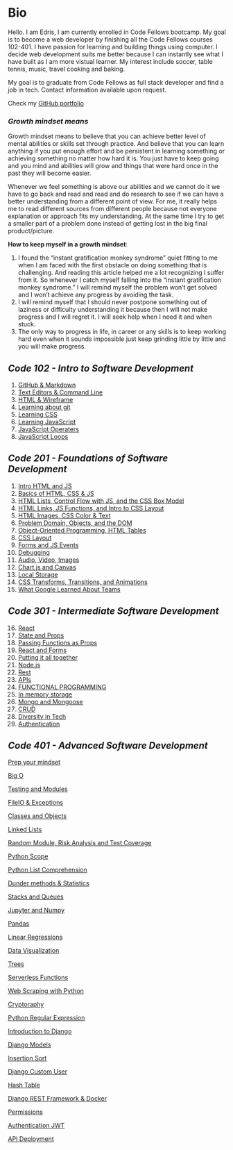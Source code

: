 # Bio

Hello. I am Edris, I am currently enrolled in Code Fellows bootcamp. My goal is to become a web developer by finishing all the Code Fellows courses 102-401. I have passion for learning and building things using computer. I decide web development suits me better because I can instantly see what I have built as I am more vistual learner.
My interest include soccer, table tennis, music, travel cooking and baking.

My goal is to graduate from Code Fellows as full stack developer and find a job in tech.
Contact information available upon request.

Check my [ GitHub portfolio](https://github.com/Fadab2/)

### **_Growth mindset means_**

Growth mindset means to believe that you can achieve better level of mental abilities or skills set through practice. And believe that you can learn anything if you put enough effort and be persistent in learning something or achieving something no matter how hard it is. You just have to keep going and you mind and abilities will grow and things that were hard once in the past they will become easier.

Whenever we feel something is above our abilities and we cannot do it we have to go back and read and read and do research to see if we can have a better understanding from a different point of view. For me, it really helps me to read different sources from different people because not everyone explanation or approach fits my understanding. At the same time I try to get a smaller part of a problem done instead of getting lost in the big final product/picture.

**How to keep myself in a growth mindset**:

1. I found the “instant gratification monkey syndrome” quiet fitting to me when I am faced with the first obstacle on doing something that is challenging. And reading this article helped me a lot recognizing I suffer from it. So whenever I catch myself falling into the “instant gratification monkey syndrome.” I will remind myself the problem won’t get solved and I won’t achieve any progress by avoiding the task.
2. I will remind myself that I should never postpone something out of laziness or difficulty understanding it because then I will not make progress and I will regret it. I will seek help when I need it and when stuck.
3. The only way to progress in life, in career or any skills is to keep working hard even when it sounds impossible just keep grinding little by little and you will make progress.

## **_Code 102 - Intro to Software Development_**

1. [GitHub & Markdown](topics-summary.md)
2. [Text Editors & Command Line](coding-tools.md)
3. [HTML & Wireframe](html-wireframe.md)
4. [Learning about git](reading-git.md)
5. [Learning CSS](learning-css.md)
6. [Learning JavaScript](learning-js.md)
7. [JavaScript Operaters](js-operators.md)
8. [JavaScript Loops](js-loops.md)

## **_Code 201 - Foundations of Software Development_**

1.  [Intro HTML and JS](class-01.md)
2.  [Basics of HTML, CSS & JS](class-02.md)
3.  [HTML Lists, Control Flow with JS, and the CSS Box Model](class-03.md)
4.  [HTML Links, JS Functions, and Intro to CSS Layout](class-04.md)
5.  [HTML Images, CSS Color & Text](class-05.md)
6.  [Problem Domain, Objects, and the DOM](class-06.md)
7.  [Object-Oriented Programming, HTML Tables](class-07.md)
8.  [CSS Layout](class-08.md)
9.  [Forms and JS Events](class-09.md)
10. [Debugging](class-10.md)
11. [Audio, Video, Images](class-11.md)
12. [Chart.js and Canvas](class-12.md)
13. [Local Storage](class-13.md)
14. [ CSS Transforms, Transitions, and Animations](class-14.md)
15. [What Google Learned About Teams](class-14b.md)

## **_Code 301 - Intermediate Software Development_**

16. [React](react.md)
17. [State and Props](stateAndProps.md)
18. [Passing Functions as Props](PassingFunctionsAsProps.md)
19. [React and Forms](reactAnForms.md)
20. [Putting it all together](week1-summary.md)
21. [Node.js](node.js.md)
22. [Rest](rest.md)
23. [APIs](apis.md)
24. [FUNCTIONAL PROGRAMMING](functional-programming.md)
25. [In memory storage](In-memory-storage.md)
26. [Mongo and Mongoose](Mongo-and-Mongoose.md)
27. [CRUD](crud.md)
28. [Diversity in Tech](diversity-and-inclusion.md)
29. [Authentication](authentication.md)

## **_Code 401 - Advanced Software Development_**

[Prep your mindset](mindset-prep.md)

[Big O](class01.md)

[Testing and Modules](testing-and-modules.md)

[FileIO & Exceptions](fileio-exceptions.md)

[Classes and Objects](classes-objects.md)

[Linked Lists](linked-lists.md)

[Random Module, Risk Analysis and Test Coverage](class06.md)

[Python Scope](class-07-scope.md)

[Python List Comprehension](class-08-list.md)

[Dunder methods & Statistics](class-09-dunder.md)

[Stacks and Queues](class-10-stacks-queues.md)

[Jupyter and Numpy](class-11-jupyter-numpy.md)

[Pandas](class-12-pandas.md)

[Linear Regressions](calss13-linear-regressions.md)

[Data Visualization](class14-data-visualization.md)

[Trees](trees.md)

[Serverless Functions](serverless-functions-class-16.md)

[Web Scraping with Python](scraping-class-17.md)

[Cryptoraphy](cryptography-class-18.md)

[Python Regular Expression](automation-class-19.md)

[Introduction to Django](django-class-26.md)

[Django Models](django-models-class-27.md)

[Insertion Sort](BLOG.md)

[Django Custom User](django-custom-user.md)

[Hash Table](hash-table.md)

[Django REST Framework & Docker](django-rest-and-docker.md)

[Permissions](permissions.md)

[Authentication JWT](authentication-jwt.md)

[API Deployment](api-deployment.md)
